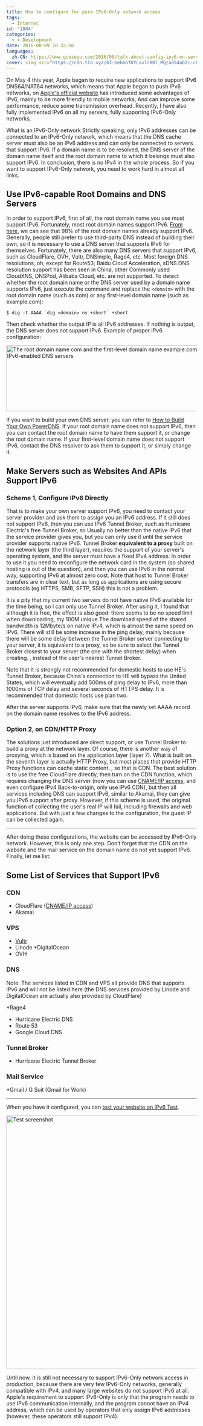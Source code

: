 ```yaml
---
title: How to configure for pure IPv6-Only network access
tags:
  - Internet
id: '1804'
categories:
  - - Development
date: 2016-08-09 20:32:16
languages:
  zh-CN: https://www.guozeyu.com/2016/08/talk-about-config-ipv6-on-server/
cover: <img src="https://cdn.tlo.xyz/6T-behmofKYLsxlrK0l_MQ/a654ab2c-cb09-4972-d070-23ab59807101/extra" alt="Test screenshot" width="1008" height="670"/>
---
```


On May 4 this year, Apple began to require new applications to support IPv6 DNS64/NAT64 networks, which means that Apple began to push IPv6 networks, on [Apple's official website](https://developer.apple.com/library/mac/documentation/NetworkingInternetWeb/Conceptual/NetworkingOverview/UnderstandingandPreparingfortheIPv6Transition/UnderstandingandPreparingfortheIPv6Transition.html#//apple_ref/doc/uid/TP40010220-CH213-SW1) has introduced some advantages of IPv6, mainly to be more friendly to mobile networks, And can improve some performance, reduce some transmission overhead. Recently, I have also fully implemented IPv6 on all my servers, fully supporting IPv6-Only networks.
<!-- more -->

What is an IPv6-Only network Strictly speaking, only IPv6 addresses can be connected to an IPv6-Only network, which means that the DNS cache server must also be an IPv6 address and can only be connected to servers that support IPv6. If a domain name is to be resolved, the DNS server of the domain name itself and the root domain name to which it belongs must also support IPv6. In conclusion, there is no IPv4 in the whole process. So if you want to support IPv6-Only network, you need to work hard in almost all links.

## Use IPv6-capable Root Domains and DNS Servers

In order to support IPv6, first of all, the root domain name you use must support IPv6. Fortunately, most root domain names support IPv6. [From here](http://bgp.he.net/ipv6-progress-report.cgi), we can see that 98% of the root domain names already support IPv6. Generally, people still prefer to use third-party DNS instead of building their own, so it is necessary to use a DNS server that supports IPv6 for themselves. Fortunately, there are also many DNS servers that support IPv6, such as CloudFlare, OVH, Vultr, DNSimple, Rage4, etc. Most foreign DNS resolutions, oh, except for Route53; Baidu Cloud Acceleration, sDNS DNS resolution support has been seen in China, other Commonly used CloudXNS, DNSPod, Alibaba Cloud, etc. are not supported. To detect whether the root domain name or the DNS server used by a domain name supports IPv6, just execute the command and replace the `<domain>` with the root domain name (such as com) or any first-level domain name (such as example.com):

```
$ dig -t AAAA `dig <domain> ns +short` +short
```

Then check whether the output IP is all IPv6 addresses. If nothing is output, the DNS server does not support IPv6. Example of proper IPv6 configuration:

<img src="https://cdn.tlo.xyz/6T-behmofKYLsxlrK0l_MQ/754c0ab0-536b-4953-3c68-4e50bfcb4601/extra" alt="The root domain name com and the first-level domain name example.com are both correctly configured with IPv6-enabled DNS servers" width="772" height="174"/>

If you want to build your own DNS server, you can refer to [How to Build Your Own PowerDNS](https://www.guozeyu.com/2016/08/self-host-dns/). If your root domain name does not support IPv6, then you can contact the root domain name to have them support it, or change the root domain name. If your first-level domain name does not support IPv6, contact the DNS resolver to ask them to support it, or simply change it.

## Make Servers such as Websites And APIs Support IPv6

### Scheme 1, Configure IPv6 Directly

That is to make your own server support IPv6, you need to contact your server provider and ask them to assign you an IPv6 address. If it still does not support IPv6, then you can use IPv6 Tunnel Broker, such as Hurricane Electric's free Tunnel Broker, so Usually no better than the native IPv6 that the service provider gives you, but you can only use it until the service provider supports native IPv6. Tunnel Broker **equivalent to a proxy** built on the network layer (the third layer), requires the support of your server's operating system, and the server must have a fixed IPv4 address. In order to use it you need to reconfigure the network card in the system (so shared hosting is out of the question), and then you can use IPv6 in the normal way, supporting IPv6 at almost zero cost. Note that host to Tunnel Broker transfers are in clear text, but as long as applications are using secure protocols (eg HTTPS, SMB, SFTP, SSH) this is not a problem.

It is a pity that my current two servers do not have native IPv6 available for the time being, so I can only use Tunnel Broker. After using it, I found that although it is free, the effect is also good: there seems to be no speed limit when downloading, my 100M unique The download speed of the shared bandwidth is 12Mbyte/s on native IPv4, which is almost the same speed on IPv6. There will still be some increase in the ping delay, mainly because there will be some delay between the Tunnel Broker server connecting to your server, it is equivalent to a proxy, so be sure to select the Tunnel Broker closest to your server (the one with the shortest delay) when creating. , instead of the user's nearest Tunnel Broker.

Note that it is strongly not recommended for domestic hosts to use HE's Tunnel Broker, because China's connection to HE will bypass the United States, which will eventually add 500ms of ping delay to IPv6, more than 1000ms of TCP delay and several seconds of HTTPS delay. It is recommended that domestic hosts use plan two.

After the server supports IPv6, make sure that the newly set AAAA record on the domain name resolves to the IPv6 address.

### Option 2, on CDN/HTTP Proxy

The solutions just introduced are direct support, or use Tunnel Broker to build a proxy at the network layer. Of course, there is another way of proxying, which is based on the application layer (layer 7). What is built on the seventh layer is actually HTTP Proxy, but most places that provide HTTP Proxy functions can cache static content. , so that is CDN. The best solution is to use the free CloudFlare directly, then turn on the CDN function, which requires changing the DNS server (now you can use [CNAME/IP access](https://cf.tlo.xyz), and even configure IPv4 Back-to-origin, only use IPv6 CDN), but then all services including DNS can support IPv6, similar to Akamai, they can give you IPv6 support after proxy. However, if this scheme is used, the original function of collecting the user's real IP will fail, including firewalls and web applications. But with just a few changes to the configuration, the guest IP can be collected again.

* * *

After doing these configurations, the website can be accessed by IPv6-Only network. However, this is only one step. Don’t forget that the CDN on the website and the mail service on the domain name do not yet support IPv6. Finally, let me list:

## Some List of Services that Support IPv6

### CDN

* CloudFlare ([CNAME/IP access](https://cf.tlo.xyz))
* Akamai

### VPS

* [Vultr](https://www.vultr.com/?ref=6886257)
* Linode
*DigitalOcean
* OVH

### DNS

Note: The services listed in CDN and VPS all provide DNS that supports IPv6 and will not be listed here (the DNS services provided by Linode and DigitalOcean are actually also provided by CloudFlare)

*Rage4
* Hurricane Electric DNS
* Route 53
* Google Cloud DNS

### Tunnel Broker

* Hurricane Electric Tunnel Broker

### Mail Service

*Gmail / G Suit (Gmail for Work)

* * *

When you have it configured, you can [test your website on IPv6 Test](http://ipv6-test.com/validate.php).

<img src="https://cdn.tlo.xyz/6T-behmofKYLsxlrK0l_MQ/a654ab2c-cb09-4972-d070-23ab59807101/extra" alt="Test screenshot" width="1008" height="670"/>

Until now, it is still not necessary to support IPv6-Only network access in production, because there are very few IPv6-Only networks, generally compatible with IPv4, and many large websites do not support IPv6 at all. Apple's requirement to support IPv6-Only is only that the program needs to use IPv6 communication internally, and the program cannot have an IPv4 address, which can be used by operators that only assign IPv6 addresses (however, these operators still support IPv4).
